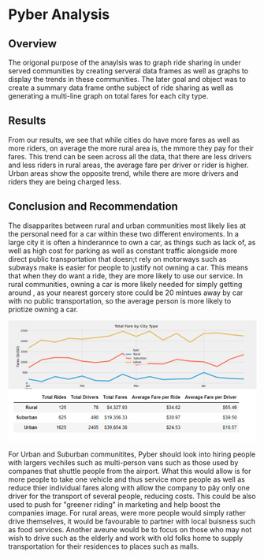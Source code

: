 # Pyber Analysis

## Overview
The origonal purpose of the anaylsis was to graph ride sharing in under served communities by creating serveral data frames as well as graphs to display the trends in these communities. The later goal and object was to create a summary data frame onthe subject of ride sharing as well as generating a multi-line graph on total fares for each city type.

## Results
From our results, we see that while cities do have more fares as well as more riders, on average the more rural area is, the mmore they pay for their fares. This trend can be seen across all the data, that there are less drivers and less riders in rural areas, the average fare per driver or rider is higher. Urban areas show the opposite trend, while there are more drivers and riders they are being charged less.



## Conclusion and Recommendation
The disapparites between rural and urban communities most likely lies at the personal need for a car within these two different enviroments. In a large city it is often a hinderannce to own a car, as things such as lack of, as well as high cost for parking as well as constant traffic alongside more direct public transportation that doesn;t rely on motorways such as subways make is easier for people to justify not owning a car. This means that when they do want a ride, they are more likely to use our service. In rural communities, owning a car is more likely needed for simply getting around , as your nearest gorcery store could be 20 mintues away by car with no public transportation, so the average person is more likely to priotize owning a car.  

<img src = "Images/PyBer_fare_summary.png">

<img src = "Images/totalpyber.png">

For Urban and Suburban communitites, Pyber should look into hiring people with largers vechiles such as multi-person vans such as those used by companes that shuttle people from the airport. What this would allow is for more people to take one vehicle and thus service more people as well as reduce thier individual fares along with allow the company to pây only one driver for the transport of several people, reducing costs. This could be also used to push for "greener riding" in marketing and help boost the companies image. For rural areas, were more people would simply rather drive themselves, it would be favourable to partner with local buisness such as food services. Another aveune would be to focus on those who may not wish to drive such as the elderly and work with old folks home to supply transportation for their residences to places such as malls.

